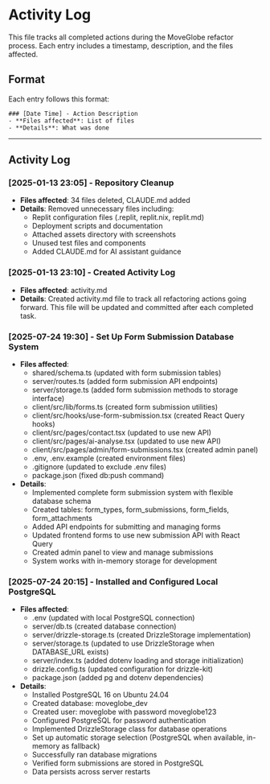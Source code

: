 # Activity Log

This file tracks all completed actions during the MoveGlobe refactor process. Each entry includes a timestamp, description, and the files affected.

## Format
Each entry follows this format:
```
### [Date Time] - Action Description
- **Files affected**: List of files
- **Details**: What was done
```

---

## Activity Log

### [2025-01-13 23:05] - Repository Cleanup
- **Files affected**: 34 files deleted, CLAUDE.md added
- **Details**: Removed unnecessary files including:
  - Replit configuration files (.replit, replit.nix, replit.md)
  - Deployment scripts and documentation
  - Attached assets directory with screenshots
  - Unused test files and components
  - Added CLAUDE.md for AI assistant guidance

### [2025-01-13 23:10] - Created Activity Log
- **Files affected**: activity.md
- **Details**: Created activity.md file to track all refactoring actions going forward. This file will be updated and committed after each completed task.

### [2025-07-24 19:30] - Set Up Form Submission Database System
- **Files affected**: 
  - shared/schema.ts (updated with form submission tables)
  - server/routes.ts (added form submission API endpoints)
  - server/storage.ts (added form submission methods to storage interface)
  - client/src/lib/forms.ts (created form submission utilities)
  - client/src/hooks/use-form-submission.tsx (created React Query hooks)
  - client/src/pages/contact.tsx (updated to use new API)
  - client/src/pages/ai-analyse.tsx (updated to use new API)
  - client/src/pages/admin/form-submissions.tsx (created admin panel)
  - .env, .env.example (created environment files)
  - .gitignore (updated to exclude .env files)
  - package.json (fixed db:push command)
- **Details**: 
  - Implemented complete form submission system with flexible database schema
  - Created tables: form_types, form_submissions, form_fields, form_attachments
  - Added API endpoints for submitting and managing forms
  - Updated frontend forms to use new submission API with React Query
  - Created admin panel to view and manage submissions
  - System works with in-memory storage for development

### [2025-07-24 20:15] - Installed and Configured Local PostgreSQL
- **Files affected**:
  - .env (updated with local PostgreSQL connection)
  - server/db.ts (created database connection)
  - server/drizzle-storage.ts (created DrizzleStorage implementation)
  - server/storage.ts (updated to use DrizzleStorage when DATABASE_URL exists)
  - server/index.ts (added dotenv loading and storage initialization)
  - drizzle.config.ts (updated configuration for drizzle-kit)
  - package.json (added pg and dotenv dependencies)
- **Details**:
  - Installed PostgreSQL 16 on Ubuntu 24.04
  - Created database: moveglobe_dev
  - Created user: moveglobe with password moveglobe123
  - Configured PostgreSQL for password authentication
  - Implemented DrizzleStorage class for database operations
  - Set up automatic storage selection (PostgreSQL when available, in-memory as fallback)
  - Successfully ran database migrations
  - Verified form submissions are stored in PostgreSQL
  - Data persists across server restarts